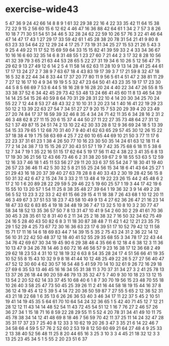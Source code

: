 # exercise-wide43
5
47
36
9
24
42
66
14
8
8
9
1
61
32
29
38
22
16
4
22
33
35
42
11
64
15
38
72
22
9
15
2
56
60
15
6
12
62
4
46
47
16
36
88
42
64
61
1
34
2
7
57
3
8
26
10
18
7
71
30
51
54
51
34
46
5
32
28
24
62
22
59
10
26
57
76
3
22
41
46
64
47
14
47
17
43
1
27
29
17
33
59
42
61
1
45
28
38
20
78
31
54
21
41
9
80
8
63
23
33
54
64
22
12
29
24
4
17
25
7
73
19
31
34
25
27
15
53
21
26
5
43
3
9
25
4
49
22
11
17
52
15
69
59
64
33
15
15
82
41
39
59
33
2
4
33
34
36
67
10
16
16
6
60
32
35
14
6
8
31
48
55
1
23
27
60
7
21
44
2
3
17
32
8
28
10
56
41
32
39
79
3
65
21
63
44
53
28
65
5
22
27
31
19
34
6
10
26
5
12
56
47
75
29
62
9
13
27
49
12
6
14
2
5
4
11
58
14
62
63
11
28
10
9
13
14
28
41
25
44
61
17
17
13
24
27
2
7
38
9
7
63
67
18
4
43
83
19
17
39
3
7
17
21
59
8
32
47
18
16
5
32
8
22
44
34
8
33
44
17
37
20
77
80
11
9
56
5
61
4
51
47
2
38
81
11
29
7
27
12
16
17
10
4
9
34
19
19
5
5
32
47
23
64
50
41
43
23
35
19
17
17
23
30
44
5
8
5
66
69
7
53
6
44
5
18
16
28
9
16
28
20
24
4
40
22
34
47
26
55
8
15
33
38
37
52
6
34
42
45
29
73
42
53
48
13
24
66
41
45
60
11
8
13
46
54
39
14
14
25
54
15
26
40
59
8
64
70
31
29
28
31
22
10
4
14
20
30
34
25
70
24
55
22
7
12
44
8
53
27
48
43
32
2
10
10
31
3
20
23
14
1
40
16
41
22
19
29
23
50
12
2
13
39
22
63
27
54
7
34
51
27
27
9
20
15
7
53
20
29
39
4
20
23
49
27
20
74
84
17
37
16
59
39
32
46
8
35
4
34
24
71
42
11
35
6
34
28
16
2
31
2
46
3
48
62
8
27
11
15
20
6
15
37
4
44
50
27
11
22
27
35
73
48
64
27
31
12
52
1
37
49
87
15
24
51
74
2
13
10
22
42
30
33
28
8
12
9
36
69
24
18
5
13
39
54
15
33
79
65
1
12
68
70
31
40
7
9
40
41
62
63
65
29
57
45
30
12
26
15
22
37
18
38
4
19
1
75
58
63
69
4
25
7
22
60
10
65
44
69
10
21
50
3
77
11
17
6
22
23
37
31
61
23
1
38
4
26
50
77
10
16
23
30
50
35
14
24
61
63
12
18
11
4
77
2
14
24
38
7
13
15
15
26
27
30
43
51
57
1
19
7
42
35
75
68
6
18
11
5
38
6
12
7
34
7
19
1
35
22
16
51
15
17
62
64
5
19
17
56
11
42
4
38
22
3
41
35
6
8
13
17
19
30
36
21
56
12
43
66
73
46
6
2
31
38
20
59
67
2
9
18
55
53
63
5
12
59
12
16
33
7
46
18
1
45
11
53
56
27
29
11
20
33
6
37
55
54
24
7
18
30
41
19
40
26
57
23
36
46
11
42
5
30
32
5
8
21
55
25
24
56
15
34
18
6
41
43
64
25
27
1
21
29
43
16
18
20
37
39
40
27
63
78
28
8
8
40
33
43
2
30
19
28
42
56
15
8
50
31
32
42
6
47
2
15
24
74
3
33
2
11
13
48
4
19
22
23
26
15
44
2
45
48
6
2
17
2
10
1
6
20
89
28
22
29
59
5
29
46
22
5
19
60
25
57
1
19
3
44
17
42
19
6
15
55
10
13
20
57
1
54
11
25
8
38
35
48
27
39
64
1
19
36
32
3
9
14
49
2
28
56
5
52
13
23
3
22
33
2
42
61
15
66
29
15
4
11
18
38
7
26
43
68
1
10
12
20
11
46
3
49
67
3
37
51
53
18
23
7
43
58
10
49
9
13
4
27
62
36
26
47
21
16
23
14
18
47
33
62
6
83
85
4
19
18
34
48
19
36
7
47
13
32
5
10
8
10
3
2
30
77
47
58
34
18
52
13
35
36
57
50
7
8
13
31
47
10
41
9
54
2
60
30
2
29
41
61
70
36
30
45
3
28
35
61
12
8
31
40
6
2
11
34
25
2
18
38
32
7
16
50
32
34
62
75
49
24
16
5
28
40
43
50
82
6
8
3
11
18
30
87
38
48
7
11
42
1
42
12
21
23
35
75
29
1
52
29
4
25
73
67
72
30
16
36
63
23
17
6
39
51
17
10
52
79
42
12
11
58
15
71
17
11
16
14
6
18
69
83
44
7
14
39
15
5
35
2
75
43
24
31
2
36
22
14
12
56
10
31
22
42
50
48
37
12
18
40
41
52
55
29
35
68
55
3
34
78
17
22
43
44
34
76
42
69
67
30
34
19
45
90
6
29
38
46
4
35
66
6
12
18
4
6
38
12
3
11
36
10
13
47
9
34
26
78
14
46
3
60
72
16
46
56
57
9
23
16
38
17
12
36
68
2
49
29
62
18
23
53
4
31
10
12
18
19
32
6
63
8
54
35
28
24
17
4
51
56
66
41
19
35
10
52
55
8
15
43
10
32
9
9
8
18
41
44
10
12
48
25
49
22
26
5
27
27
56
40
47
47
52
12
30
60
4
62
30
57
16
54
48
5
41
59
70
14
10
32
61
9
26
72
16
29
18
27
69
6
35
53
13
46
45
16
16
34
55
31
38
11
3
70
37
31
34
27
3
2
41
25
78
13
13
37
26
26
18
44
90
20
59
46
79
13
35
32
47
5
7
40
9
30
10
18
23
13
12
15
13
54
2
20
52
62
14
33
37
45
10
68
40
6
1
8
7
30
70
19
56
15
23
48
70
55
18
10
26
40
3
58
25
47
73
50
45
25
39
26
11
2
41
16
44
58
18
19
15
44
16
37
8
36
12
4
19
45
4
12
5
39
5
4
14
72
20
36
50
59
87
7
27
55
5
65
2
12
36
52
31
43
21
18
22
68
1
6
35
13
6
26
26
36
53
40
3
46
34
17
11
22
37
5
45
2
10
51
19
41
14
19
45
35
5
64
61
70
10
64
54
24
32
36
65
1
5
42
40
71
45
12
7
12
21
28
12
12
11
43
14
14
48
52
54
11
43
72
45
54
51
12
1
16
7
76
27
2
46
57
26
36
27
34
1
15
18
71
16
8
59
22
28
29
55
11
5
52
4
20
78
31
34
41
49
10
11
75
45
78
38
34
14
12
41
48
69
8
18
46
7
56
59
70
42
11
37
25
11
14
24
32
47
28
35
31
17
37
23
7
25
40
8
12
33
3
10
62
19
20
26
3
47
3
35
21
6
14
22
46
7
34
58
66
4
59
5
57
76
2
52
60
2
53
19
8
12
50
60
69
21
64
27
48
4
9
25
33
2
13
38
40
52
56
48
11
25
8
20
44
65
16
3
25
3
10
3
3
4
45
21
18
32
12
3
3
13
25
23
45
34
5
1
5
55
2
20
23
51
6
37

